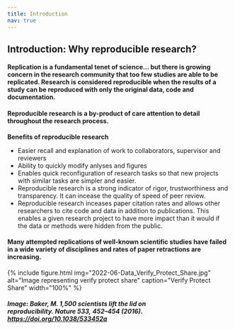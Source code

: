 ```yaml
---
title: Introduction
nav: true
---
```



## Introduction: Why reproducible research?

#### Replication is a fundamental tenet of science...  but there is growing concern in the research community that too few studies are able to be replicated. Research is considered reproducible when the results of a study can be reproduced with only the original data, code and documentation. 

#### Reproducible research is a by-product of care attention to detail throughout the research process.


**Benefits of reproducible research**


- Easier recall and explanation of work to collaborators, supervisor and reviewers
- Ability to quickly modify anlyses and figures
- Enables quick reconfiguration of research tasks so that new projects with similar tasks are simpler and easier.
- Reproducible research is a strong indicator of rigor, trustworthiness and transparency. It can incease the quality of speed of peer review.
- Reproducible research inceases paper citation rates and allows other researchers to cite code and data in addition to publications. This enables a given research project to have more impact than it would if the data or methods were hidden from the public.

#### Many attempted replications of well-known scientific studies have failed in a wide variety of disciplines and rates of paper retractions are increasing. ###

{% include figure.html img="2022-06-Data_Verify_Protect_Share.jpg" alt="Image representing verify protect share" caption="Verify Protect Share" width="100%" %}


##### Image: Baker, M. 1,500 scientists lift the lid on reproducibility. Nature 533, 452–454 (2016). https://doi.org/10.1038/533452a









